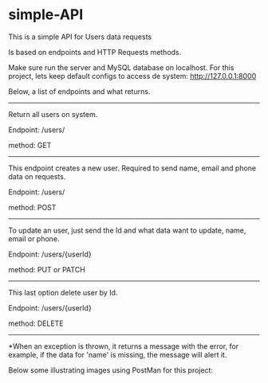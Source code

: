 # simple-API

This is a simple API for Users data requests

Is based on endpoints and HTTP Requests methods.

Make sure run the server and MySQL database on localhost. For this project, lets keep default configs to access de system: http://127.0.0.1:8000

Below, a list of endpoints and what returns.

---------------------------------------------------
Return all users on system.

Endpoint: /users/ 

method: GET

---------------------------------------------------
This endpoint creates a new user. Required to send name, email and phone data on requests.

Endpoint: /users/ 

method: POST

---------------------------------------------------
To update an user, just send the Id and what data want to update, name, email or phone.

Endpoint: /users/{userId}

method: PUT or PATCH

---------------------------------------------------
This last option delete user by Id.

Endpoint: /users/{userId}

method: DELETE


---------------------------------------------------

*When an exception is thrown, it returns a message with the error, for example, if the data for 'name' is missing, the message will alert it.

Below some illustrating images using PostMan for this project:






